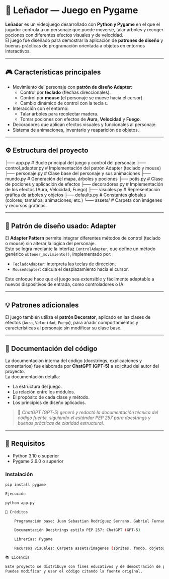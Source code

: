 # 🌲 Leñador — Juego en Pygame

**Leñador** es un videojuego desarrollado con **Python y Pygame** en el que el jugador controla a un personaje que puede moverse, talar árboles y recoger pociones con diferentes efectos visuales y de velocidad.  
El juego fue diseñado para demostrar la aplicación de **patrones de diseño** y buenas prácticas de programación orientada a objetos en entornos interactivos.

---

## 🎮 Características principales

- Movimiento del personaje con **patrón de diseño Adapter**:
  - Control por **teclado** (flechas direccionales).
  - Control por **mouse** (el personaje se mueve hacia el cursor).
  - Cambio dinámico de control con la tecla `C`.
- Interacción con el entorno:
  - Talar árboles para recolectar madera.
  - Tomar pociones con efectos de **Aura**, **Velocidad** y **Fuego**.
- Decoradores que aplican efectos visuales y funcionales al personaje.
- Sistema de animaciones, inventario y reaparición de objetos.

---

## ⚙️ Estructura del proyecto

├── app.py # Bucle principal del juego y control del personaje
├── control_adapter.py # Implementación del patrón Adapter (teclado y mouse)
├── personaje.py # Clase base del personaje y sus animaciones
├── mundo.py # Generación del mapa, árboles y pociones
├── potis.py # Clase de pociones y aplicación de efectos
├── decoradores.py # Implementación de los efectos (Aura, Velocidad, Fuego)
├── visuales.py # Representación gráfica de árboles y objetos
├── defaults.py # Constantes globales (colores, tamaños, animaciones, etc.)
└── assets/ # Carpeta con imágenes y recursos gráficos


---

## 🧠 Patrón de diseño usado: Adapter

El **Adapter Pattern** permite integrar diferentes métodos de control (teclado o mouse) sin alterar la lógica del personaje.  
Esto se logra mediante la interfaz `ControlAdapter`, que define un método genérico `obtener_movimiento()`, implementado por:

- `TecladoAdapter`: interpreta las teclas de dirección.
- `MouseAdapter`: calcula el desplazamiento hacia el cursor.

Este enfoque hace que el juego sea extensible y fácilmente adaptable a nuevos dispositivos de entrada, como controladores o IA.

---

## 💡 Patrones adicionales

El juego también utiliza el **patrón Decorator**, aplicado en las clases de efectos (`Aura`, `Velocidad`, `Fuego`), para añadir comportamientos y características al personaje sin modificar su clase base.

---

## 🧾 Documentación del código

La documentación interna del código (docstrings, explicaciones y comentarios) fue elaborada por **ChatGPT (GPT-5)** a solicitud del autor del proyecto.  
La documentación detalla:
- La estructura del juego.
- La relación entre los módulos.
- El propósito de cada clase y método.
- Los principios de diseño aplicados.

> 📝 *ChatGPT (GPT-5) generó y redactó la documentación técnica del código fuente, siguiendo el estándar PEP 257 para docstrings y buenas prácticas de claridad estructural.*

---

## 🚀 Requisitos

- Python 3.10 o superior  
- Pygame 2.6.0 o superior

### Instalación
```bash
pip install pygame

Ejecución

python app.py

🎨 Créditos

    Programación base: Juan Sebastian Rodríguez Serrano, Gabriel Fernando Lozano Echeverry y Juan Sebastian Henriquez Berrios 

    Documentación Docstrings estilo PEP 257: ChatGPT (GPT-5)

    Librerías: Pygame

    Recursos visuales: Carpeta assets/imagenes (sprites, fondo, objetos).

📚 Licencia

Este proyecto se distribuye con fines educativos y de demostración de patrones de diseño en Python.
Puedes modificar y usar el código citando la fuente original.
